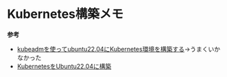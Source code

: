 # Kubernetes構築メモ
**参考**  
- [kubeadmを使ってubuntu22.04にKubernetes環境を構築する](https://qiita.com/ohtsuka-shota/items/7618cd98a12c8b2e4e07)→うまくいかなかった
- [KubernetesをUbuntu22.04に構築](https://qiita.com/yush/items/6bdbf77a6bd3a3505ac8)